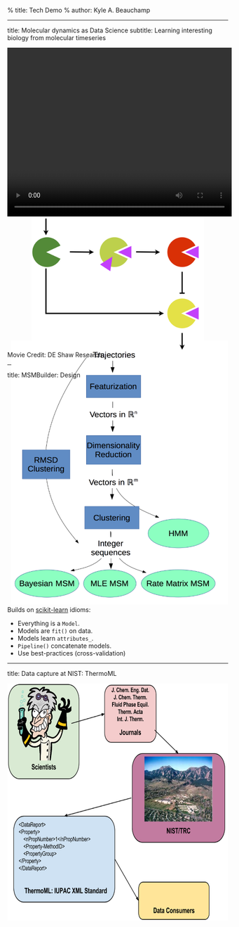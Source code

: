 % title: Tech Demo
% author: Kyle A. Beauchamp

---
title: Molecular dynamics as Data Science
subtitle:  Learning interesting biology from molecular timeseries

<center>
<video id="sampleMovie" src="movies/shaw-dasatanib-2.mov" loop=\"true\ autoPlay=\"true\  width="512" height="384"></video>
<img height=300 src=figures/multiscale-cartoon.png />
</center>

<footer class="source">
Movie Credit: DE Shaw Research
</footer>

---
title: MSMBuilder: Design

<div style="float:right; margin-top:-100px">
<img src="figures/flow-chart.png" height="600">
</div>

Builds on [scikit-learn](http://scikit-learn.org/stable/) idioms:

- Everything is a `Model`.
- Models are `fit()` on data.
- Models learn `attributes_`.
- `Pipeline()` concatenate models.
- Use best-practices (cross-validation)


---
title: Data capture at NIST: ThermoML


<center>
<img height=540 src="figures/pipeline.png"/>
</center>
